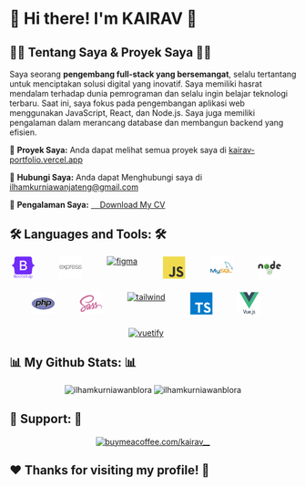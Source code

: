 # 👋 Hi there! I'm KAIRAV 👋

## 🙋‍♂️ Tentang Saya & Proyek Saya 🙋‍♂️

Saya seorang **pengembang full-stack yang bersemangat**, selalu tertantang untuk menciptakan solusi digital yang inovatif. Saya memiliki hasrat mendalam terhadap dunia pemrograman dan selalu ingin belajar teknologi terbaru. Saat ini, saya fokus pada pengembangan aplikasi web menggunakan JavaScript, React, dan Node.js. Saya juga memiliki pengalaman dalam merancang database dan membangun backend yang efisien.

🚀 **Proyek Saya:** Anda dapat melihat semua proyek saya di [kairav-portfolio.vercel.app](kairav-portfolio.vercel.app)

📧 **Hubungi Saya:** Anda dapat Menghubungi saya di ilhamkurniawanjateng@gmail.com

📄 **Pengalaman Saya:** 
<a href="https://drive.google.com/file/d/1573DzRVKJjYU38SiV46fQuuhlCancZB9/view?usp=drive_link" target="_blank">
    Download My CV
</a>

## 🛠️ Languages and Tools: 🛠️
<div align="center" style="display: flex; justify-content: center; flex-wrap: wrap; gap: 20px;">
  <a href="https://getbootstrap.com" target="_blank" rel="noreferrer"> <img src="https://raw.githubusercontent.com/devicons/devicon/master/icons/bootstrap/bootstrap-plain-wordmark.svg" alt="bootstrap" width="40" height="40"/> </a> 
  <a href="https://expressjs.com" target="_blank" rel="noreferrer"> <img src="https://raw.githubusercontent.com/devicons/devicon/master/icons/express/express-original-wordmark.svg" alt="express" width="40" height="40"/> </a> 
  <a href="https://www.figma.com/" target="_blank" rel="noreferrer"> <img src="https://www.vectorlogo.zone/logos/figma/figma-icon.svg" alt="figma" width="40" height="40"/> </a> 
  <a href="https://developer.mozilla.org/en-US/docs/Web/JavaScript" target="_blank" rel="noreferrer"> <img src="https://raw.githubusercontent.com/devicons/devicon/master/icons/javascript/javascript-original.svg" alt="javascript" width="40" height="40"/> </a> 
  <a href="https://www.mysql.com/" target="_blank" rel="noreferrer"> <img src="https://raw.githubusercontent.com/devicons/devicon/master/icons/mysql/mysql-original-wordmark.svg" alt="mysql" width="40" height="40"/> </a> 
  <a href="https://nodejs.org" target="_blank" rel="noreferrer"> <img src="https://raw.githubusercontent.com/devicons/devicon/master/icons/nodejs/nodejs-original-wordmark.svg" alt="nodejs" width="40" height="40"/> </a> 
  <a href="https://www.php.net" target="_blank" rel="noreferrer"> <img src="https://raw.githubusercontent.com/devicons/devicon/master/icons/php/php-original.svg" alt="php" width="40" height="40"/> </a> 
  <a href="https://sass-lang.com" target="_blank" rel="noreferrer"> <img src="https://raw.githubusercontent.com/devicons/devicon/master/icons/sass/sass-original.svg" alt="sass" width="40" height="40"/> </a> 
  <a href="https://tailwindcss.com/" target="_blank" rel="noreferrer"> <img src="https://www.vectorlogo.zone/logos/tailwindcss/tailwindcss-icon.svg" alt="tailwind" width="40" height="40"/> </a> 
  <a href="https://www.typescriptlang.org/" target="_blank" rel="noreferrer"> <img src="https://raw.githubusercontent.com/devicons/devicon/master/icons/typescript/typescript-original.svg" alt="typescript" width="40" height="40"/> </a> 
  <a href="https://vuejs.org/" target="_blank" rel="noreferrer"> <img src="https://raw.githubusercontent.com/devicons/devicon/master/icons/vuejs/vuejs-original-wordmark.svg" alt="vuejs" width="40" height="40"/> </a> 
  <a href="https://vuetifyjs.com/en/" target="_blank" rel="noreferrer"> <img src="https://bestofjs.org/logos/vuetify.svg" alt="vuetify" width="40" height="40"/> </a> 
</div>

## 📊 My Github Stats: 📊
<p align="center">
  <img align="center" src="https://github-readme-stats.vercel.app/api/top-langs?username=ilhamkurniawanblora&show_icons=true&locale=en&layout=compact" alt="ilhamkurniawanblora" />
  <img align="center" src="https://github-readme-streak-stats.herokuapp.com/?user=ilhamkurniawanblora&" alt="ilhamkurniawanblora" />
</p>

## 🙏 Support: 🙏
<p align="center"><a href="https://www.buymeacoffee.com/buymeacoffee.com/kairav__"> <img align="center" src="https://cdn.buymeacoffee.com/buttons/v2/default-yellow.png" height="50" width="210" alt="buymeacoffee.com/kairav__" /></a></p>

## ❤️ Thanks for visiting my profile! 🚀
